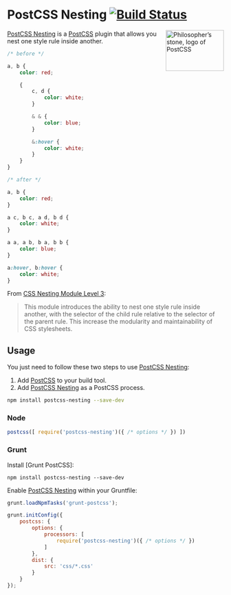 # PostCSS Nesting [![Build Status][ci-img]][ci]

<img align="right" width="135" height="95" src="http://postcss.github.io/postcss/logo-leftp.png" title="Philosopher’s stone, logo of PostCSS">

[PostCSS Nesting] is a [PostCSS] plugin that allows you nest one style rule inside another.

```css
/* before */

a, b {
    color: red;

    {
        c, d {
            color: white;
        }

        & & {
            color: blue;
        }

        &:hover {
            color: white;
        }
    }
}

/* after */

a, b {
    color: red;
}

a c, b c, a d, b d {
    color: white;
}

a a, a b, b a, b b {
    color: blue;
}

a:hover, b:hover {
    color: white;
}
```

From [CSS Nesting Module Level 3]:
> This module introduces the ability to nest one style rule inside another, with the selector of the child rule relative to the selector of the parent rule. This increase the modularity and maintainability of CSS stylesheets.

## Usage

You just need to follow these two steps to use [PostCSS Nesting]:

1. Add [PostCSS] to your build tool.
2. Add [PostCSS Nesting] as a PostCSS process.

```sh
npm install postcss-nesting --save-dev
```

### Node

```js
postcss([ require('postcss-nesting')({ /* options */ }) ])
```

### Grunt

Install [Grunt PostCSS]:

```shell
npm install postcss-nesting --save-dev
```

Enable [PostCSS Nesting] within your Gruntfile:

```js
grunt.loadNpmTasks('grunt-postcss');

grunt.initConfig({
    postcss: {
        options: {
            processors: [
                require('postcss-nesting')({ /* options */ })
            ]
        },
        dist: {
            src: 'css/*.css'
        }
    }
});
```

[ci]: https://travis-ci.org/jonathantneal/postcss-nesting
[ci-img]: https://travis-ci.org/jonathantneal/postcss-nesting.svg
[CSS Nesting Module Level 3]: http://tabatkins.github.io/specs/css-nesting/
[PostCSS]: https://github.com/postcss/postcss
[PostCSS Nesting]: https://github.com/jonathantneal/postcss-nesting
